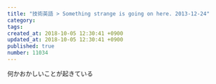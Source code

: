 ```yaml
---
title: "技術英語 > Something strange is going on here. 2013-12-24"
category: 
tags: 
created_at: 2018-10-05 12:30:41 +0900
updated_at: 2018-10-05 12:30:41 +0900
published: true
number: 11034
---
```


何かおかしいことが起きている
